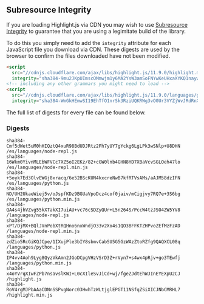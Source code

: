 ## Subresource Integrity

If you are loading Highlight.js via CDN you may wish to use [Subresource Integrity](https://developer.mozilla.org/en-US/docs/Web/Security/Subresource_Integrity) to guarantee that you are using a legimitate build of the library.

To do this you simply need to add the `integrity` attribute for each JavaScript file you download via CDN. These digests are used by the browser to confirm the files downloaded have not been modified.

```html
<script
  src="//cdnjs.cloudflare.com/ajax/libs/highlight.js/11.9.0/highlight.min.js"
  integrity="sha384-9mu2JKpUImscOMmwjm1y6MA2YsW3amSoFNYwKeUHxaXYKQ1naywWmamEGMdviEen"></script>
<!-- including any other grammars you might need to load -->
<script
  src="//cdnjs.cloudflare.com/ajax/libs/highlight.js/11.9.0/languages/go.min.js"
  integrity="sha384-WmGkHEmwSI19EhTfO1nrSk3RziUQKRWg3vO0Ur3VYZjWvJRdRnX4/scQg+S2w1fI"></script>
```

The full list of digests for every file can be found below.

### Digests

```
sha384-Cmf5dWet5uM0hHIQztQ4xuR98BdUDJRtz2Fh7yUY7gYckg6LgLPk3wSNlp+U8DHN /es/languages/node-repl.js
sha384-16Wkm0YivnMLEbWFVCc7XZ5oI2EKz/82+cGW0lnb4GHN8YD7XBaVcvSGLOeh47lo /es/languages/node-repl.min.js
sha384-+5oyk7Ed3OlvEWGj8xracq/6e52BScKUN4kxcreNwB7kfRTVsAMs/aAJM58dzIFN /es/languages/python.js
sha384-ND/UH2UkaeWiej5v/oJspfKDz9BGUaVpoDcz4cof0jaiv/mCigjvy7RQ7e+3S6bg /es/languages/python.min.js
sha384-QA4s4jhVZvg55kXTakXI7uiAU+vc76cSDZyQUr+L5n264S/PccW4tzJSO4ZW5YV8 /languages/node-repl.js
sha384-xPT/DjMX+BQlJVnPobXtRQHno6nxWndjO33v2Xo4s1QO3BFFKTZHPvoZEfMzFzAD /languages/node-repl.min.js
sha384-zdZio5RcGiKQJCpe/1IXujPle3bIY8sbmvCabSU5G5GzWAzZtoRZfg9QAQXCL08q /languages/python.js
sha384-IP4vv4Aoh9Lyg8QyzVkAmn2JGoDCpgVHzVSrD3Z+rVyn7+s4wx4pRjv+go3TEwfj /languages/python.min.js
sha384-x4oYVrqXIwFZPb7nsavslKWI+L0cXIleSvJiCd+wj/fgeZJdtEhWJInEYEXpU2CJ /highlight.js
sha384-RoV4rgMJPbAAaCDNnSSPvgNorc03HwhTzWLtjglEPGT11NSfqZSiXICJNbCMRHL7 /highlight.min.js
```

